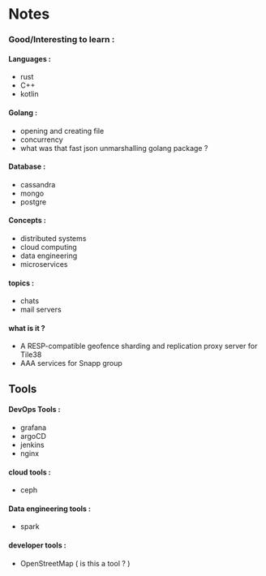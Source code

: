 # Notes

### Good/Interesting to learn : 

#### Languages :
* rust
* C++
* kotlin 

#### Golang : 
* opening and creating file 
* concurrency 
* what was that fast json unmarshalling golang package ? 


#### Database : 
* cassandra 
* mongo
* postgre

#### Concepts :
* distributed systems 
* cloud computing 
* data engineering 
* microservices 

#### topics :
* chats
* mail servers

#### what is it ? 
* A RESP-compatible geofence sharding and replication proxy server for Tile38
* AAA services for Snapp group

## Tools 

#### DevOps Tools :
* grafana 
* argoCD
* jenkins
* nginx

#### cloud tools : 
* ceph 

#### Data engineering tools :
* spark 

#### developer tools :
* OpenStreetMap ( is this a tool ? ) 
